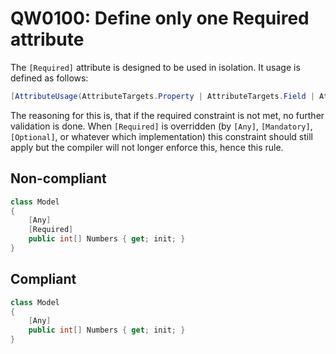 # QW0100: Define only one Required attribute

The `[Required]` attribute is designed to be used in isolation. It usage is
defined as follows:

``` C#
[AttributeUsage(AttributeTargets.Property | AttributeTargets.Field | AttributeTargets.Parameter, AllowMultiple = false)]
```

The reasoning for this is, that if the required constraint is not met, no
further validation is done. When `[Required]` is overridden (by `[Any]`,
`[Mandatory]`,  `[Optional]`, or whatever which implementation) this constraint
should still apply but the compiler will not longer enforce this, hence this
rule.

## Non-compliant
``` C#
class Model
{
    [Any]
    [Required]
    public int[] Numbers { get; init; }
}
```

## Compliant
``` C#
class Model
{
    [Any]
    public int[] Numbers { get; init; }
}
````
